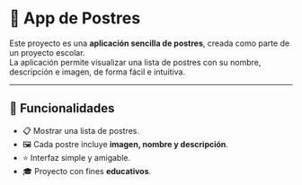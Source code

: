 # 📱 App de Postres

Este proyecto es una **aplicación sencilla de postres**, creada como parte de un proyecto escolar.  
La aplicación permite visualizar una lista de postres con su nombre, descripción e imagen, de forma fácil e intuitiva.  

---

## 🚀 Funcionalidades
- 📋 Mostrar una lista de postres.  
- 🖼️ Cada postre incluye **imagen, nombre y descripción**.  
- ⭐ Interfaz simple y amigable.  
- 🎓 Proyecto con fines **educativos**. 